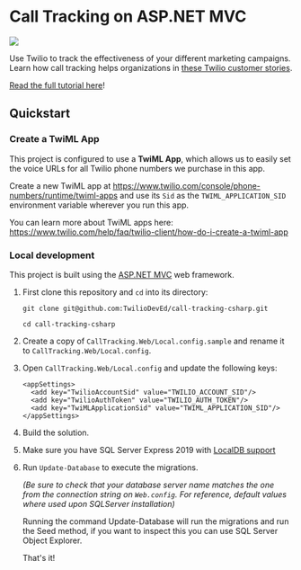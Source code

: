 ﻿# Call Tracking on ASP.NET MVC

![](https://github.com/TwilioDevEd/call-tracking-csharp/workflows/NetFx/badge.svg)

Use Twilio to track the effectiveness of your different marketing campaigns.
Learn how call tracking helps organizations in [these Twilio customer
stories](https://www.twilio.com/use-cases/call-tracking).

[Read the full tutorial here](https://www.twilio.com/docs/tutorials/walkthrough/call-tracking/csharp/mvc)!

## Quickstart

### Create a TwiML App

This project is configured to use a **TwiML App**, which allows us to easily set
the voice URLs for all Twilio phone numbers we purchase in this app.

Create a new TwiML app at https://www.twilio.com/console/phone-numbers/runtime/twiml-apps and use
its `Sid` as the `TWIML_APPLICATION_SID` environment variable wherever you run
this app.


You can learn more about TwiML apps here:
https://www.twilio.com/help/faq/twilio-client/how-do-i-create-a-twiml-app

### Local development

This project is built using the [ASP.NET MVC](http://www.asp.net/mvc) web framework.

1. First clone this repository and `cd` into its directory:
   ```
   git clone git@github.com:TwilioDevEd/call-tracking-csharp.git

   cd call-tracking-csharp
   ```

1. Create a copy of `CallTracking.Web/Local.config.sample` and rename it to
   `CallTracking.Web/Local.config`.

1. Open `CallTracking.Web/Local.config` and update the following keys:
   ```
   <appSettings>
     <add key="TwilioAccountSid" value="TWILIO_ACCOUNT_SID"/>
     <add key="TwilioAuthToken" value="TWILIO_AUTH_TOKEN"/>
     <add key="TwiMLApplicationSid" value="TWIML_APPLICATION_SID"/>
   </appSettings>
   ```

1. Build the solution.

1. Make sure you have SQL Server Express 2019 with [LocalDB support](https://docs.microsoft.com/en-us/sql/database-engine/configure-windows/sql-server-express-localdb)

1. Run `Update-Database` to execute the migrations.
   
   *(Be sure to check that your database server name matches the one from the connection string on `Web.config`. For reference, default values where used upon SQLServer installation)*

   Running the command Update-Database will run the migrations and run the Seed
   method, if you want to inspect this you can use SQL Server Object
   Explorer.

   That's it!

